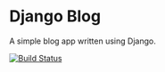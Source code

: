 # Django Blog 

A simple blog app written using Django.

[![Build Status](https://travis-ci.org/Mgsignorelli/django-blog.svg?branch=master)](https://travis-ci.org/Mgsignorelli/django-blog)